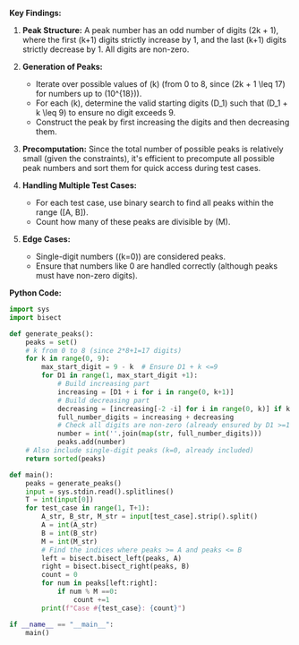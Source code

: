 **Key Findings:**

1. **Peak Structure:** A peak number has an odd number of digits \(2k + 1\), where the first \(k+1\) digits strictly increase by 1, and the last \(k+1\) digits strictly decrease by 1. All digits are non-zero.

2. **Generation of Peaks:** 
   - Iterate over possible values of \(k\) (from 0 to 8, since \(2k + 1 \leq 17\) for numbers up to \(10^{18}\)).
   - For each \(k\), determine the valid starting digits \(D_1\) such that \(D_1 + k \leq 9\) to ensure no digit exceeds 9.
   - Construct the peak by first increasing the digits and then decreasing them.

3. **Precomputation:** Since the total number of possible peaks is relatively small (given the constraints), it's efficient to precompute all possible peak numbers and sort them for quick access during test cases.

4. **Handling Multiple Test Cases:** 
   - For each test case, use binary search to find all peaks within the range \([A, B]\).
   - Count how many of these peaks are divisible by \(M\).

5. **Edge Cases:**
   - Single-digit numbers (\(k=0\)) are considered peaks.
   - Ensure that numbers like 0 are handled correctly (although peaks must have non-zero digits).

**Python Code:**

```python
import sys
import bisect

def generate_peaks():
    peaks = set()
    # k from 0 to 8 (since 2*8+1=17 digits)
    for k in range(0, 9):
        max_start_digit = 9 - k  # Ensure D1 + k <=9
        for D1 in range(1, max_start_digit +1):
            # Build increasing part
            increasing = [D1 + i for i in range(0, k+1)]
            # Build decreasing part
            decreasing = [increasing[-2 -i] for i in range(0, k)] if k >0 else []
            full_number_digits = increasing + decreasing
            # Check all digits are non-zero (already ensured by D1 >=1 and D1 +k <=9)
            number = int(''.join(map(str, full_number_digits)))
            peaks.add(number)
    # Also include single-digit peaks (k=0, already included)
    return sorted(peaks)

def main():
    peaks = generate_peaks()
    input = sys.stdin.read().splitlines()
    T = int(input[0])
    for test_case in range(1, T+1):
        A_str, B_str, M_str = input[test_case].strip().split()
        A = int(A_str)
        B = int(B_str)
        M = int(M_str)
        # Find the indices where peaks >= A and peaks <= B
        left = bisect.bisect_left(peaks, A)
        right = bisect.bisect_right(peaks, B)
        count = 0
        for num in peaks[left:right]:
            if num % M ==0:
                count +=1
        print(f"Case #{test_case}: {count}")

if __name__ == "__main__":
    main()
```